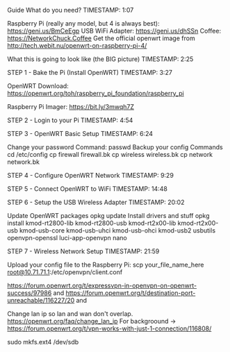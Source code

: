 Guide
What do you need?
TIMESTAMP: 1:07

Raspberry Pi (really any model, but 4 is always best): https://geni.us/BmCeEgp
USB WiFi Adapter: https://geni.us/dhSSn
Coffee: https://NetworkChuck.Coffee
Get the official openwrt image from http://tech.webit.nu/openwrt-on-raspberry-pi-4/

What this is going to look like (the BIG picture)
TIMESTAMP: 2:25



STEP 1 - Bake the Pi (Install OpenWRT)
TIMESTAMP: 3:27

OpenWRT Download: https://openwrt.org/toh/raspberry_pi_foundation/raspberry_pi

Raspberry Pi Imager: https://bit.ly/3mwqh7Z



STEP 2 - Login to your Pi
TIMESTAMP: 4:54



STEP 3 - OpenWRT Basic Setup
TIMESTAMP: 6:24

Change your password
Command: passwd
Backup your config
Commands
cd /etc/config
cp firewall firewall.bk
cp wireless wireless.bk
cp network network.bk

STEP 4 - Configure OpenWRT Network
TIMESTAMP: 9:29



STEP 5 - Connect OpenWRT to WiFi
TIMESTAMP: 14:48



STEP 6 - Setup the USB Wireless Adapter
TIMESTAMP: 20:02

Update OpenWRT packages
opkg update
Install drivers and stuff
opkg install kmod-rt2800-lib kmod-rt2800-usb kmod-rt2x00-lib kmod-rt2x00-usb kmod-usb-core kmod-usb-uhci kmod-usb-ohci kmod-usb2 usbutils openvpn-openssl luci-app-openvpn nano

STEP 7 - Wireless Network Setup
TIMESTAMP: 21:59


Upload your config file to the Raspberry Pi:
scp your_file_name_here root@10.71.71.1:/etc/openvpn/client.conf

https://forum.openwrt.org/t/expressvpn-in-openvpn-on-openwrt-success/97986
and
https://forum.openwrt.org/t/destination-port-unreachable/116227/20
and


Change lan ip so lan and wan don't overlap. https://openwrt.org/faq/change_lan_ip
For backgroound -> https://forum.openwrt.org/t/vpn-works-with-just-1-connection/116808/

sudo mkfs.ext4 /dev/sdb
